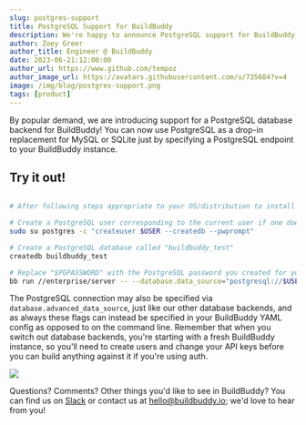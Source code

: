 ```yaml
---
slug: postgres-support
title: PostgreSQL Support for BuildBuddy
description: We're happy to announce PostgreSQL support for BuildBuddy.
author: Zoey Greer
author_title: Engineer @ BuildBuddy
date: 2023-06-21:12:00:00
author_url: https://www.github.com/tempoz
author_image_url: https://avatars.githubusercontent.com/u/735684?v=4
image: /img/blog/postgres-support.png
tags: [product]
---
```


By popular demand, we are introducing support for a PostgreSQL database backend for BuildBuddy! You can now use PostgreSQL as a drop-in replacement for MySQL or SQLite just by specifying a PostgreSQL endpoint to your BuildBuddy instance.

## Try it out!

```bash

# After following steps appropriate to your OS/distribution to install PostgreSQL:

# Create a PostgreSQL user corresponding to the current user if one does not already exist
sudo su postgres -c "createuser $USER --createdb --pwprompt"

# Create a PostgreSQL database called "buildbuddy_test"
createdb buildbuddy_test

# Replace "$PGPASSWORD" with the PostgreSQL password you created for your user
bb run //enterprise/server -- --database.data_source="postgresql://$USER:$PGPASSWORD@localhost/buildbuddy_test?sslmode=disable"
```

The PostgreSQL connection may also be specified via `database.advanced_data_source`, just like our other database backends, and as always these flags can instead be specified in your BuildBuddy YAML config as opposed to on the command line. Remember that when you switch out database backends, you're starting with a fresh BuildBuddy instance, so you'll need to create users and change your API keys before you can build anything against it if you're using auth.

![](/img/blog/postgres-support.png)

Questions? Comments? Other things you'd like to see in BuildBuddy? You can find us on [Slack](https://slack.buildbuddy.io/) or contact us at [hello@buildbuddy.io](mailto:hello@buildbuddy.io); we'd love to hear from you!
